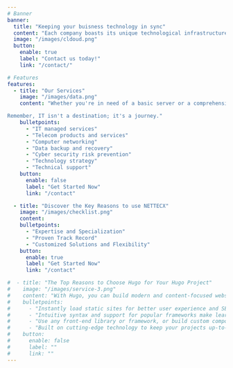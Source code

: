 ```yaml
---
# Banner
banner:
  title: "Keeping your buisness technology in sync"
  content: "Each company boasts its unique technological infrastructure. What stays consistent is that with the growth of your business, the complexity of your technology also rises. Situated in Minneapolis, Minnesota, NETTECX Managed IT Services provides comprehensive technology support to small- and medium-sized (SMB) organizations, catering to their needs at local, regional, national, and international scales."
  image: "/images/cldoud.png"
  button:
    enable: true
    label: "Contact us today!"
    link: "/contact/"

# Features
features:
  - title: "Our Services"
    image: "/images/data.png"
    content: "Whether you're in need of a basic server or a comprehensive IT as a Service package, NETTECX is committed to assigning a team of experts to evaluate your existing IT landscape and suggest the most suitable products and services. Before delving into the technical details, we immerse ourselves in understanding your business – its history, present state, and future trajectory. It's only through this thorough understanding that we craft a personalized IT solution. Not just Package A or Package B, but a uniquely tailored IT package specifically for your business, created by a team of seasoned experts.

Remember, IT isn't a destination; it's a journey."
    bulletpoints:
      - "IT managed services"
      - "Telecom products and services"
      - "Computer networking"
      - "Data backup and recovery"
      - "Cyber security risk prevention"
      - "Technology strategy"
      - "Technical support"
    button:
      enable: false
      label: "Get Started Now"
      link: "/contact"

  - title: "Discover the Key Reasons to use NETTECX"
    image: "/images/checklist.png"
    content:
    bulletpoints:
      - "Expertise and Specialization"
      - "Proven Track Record"
      - "Customized Solutions and Flexibility"
    button:
      enable: true
      label: "Get Started Now"
      link: "/contact"

#  - title: "The Top Reasons to Choose Hugo for Your Hugo Project"
#    image: "/images/service-3.png"
#    content: "With Hugo, you can build modern and content-focused websites without sacrificing performance or ease of use."
#    bulletpoints:
#      - "Instantly load static sites for better user experience and SEO."
#      - "Intuitive syntax and support for popular frameworks make learning and using Hugo a breeze."
#      - "Use any front-end library or framework, or build custom components, for any project size."
#      - "Built on cutting-edge technology to keep your projects up-to-date with the latest web standards."
#    button:
#      enable: false
#      label: ""
#      link: ""
---
```

